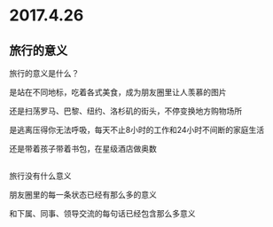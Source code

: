 # 2017.4.26
## 旅行的意义
旅行的意义是什么？

是站在不同地标，吃着各式美食，成为朋友圈里让人羡慕的图片

还是扫荡罗马、巴黎、纽约、洛杉矶的街头，不停变换地方购物场所

是逃离压得你无法呼吸，每天不止8小时的工作和24小时不间断的家庭生活

还是带着孩子带着书包，在星级酒店做奥数


## 
旅行没有什么意义

朋友圈里的每一条状态已经有那么多的意义

和下属、同事、领导交流的每句话已经包含那么多意义




